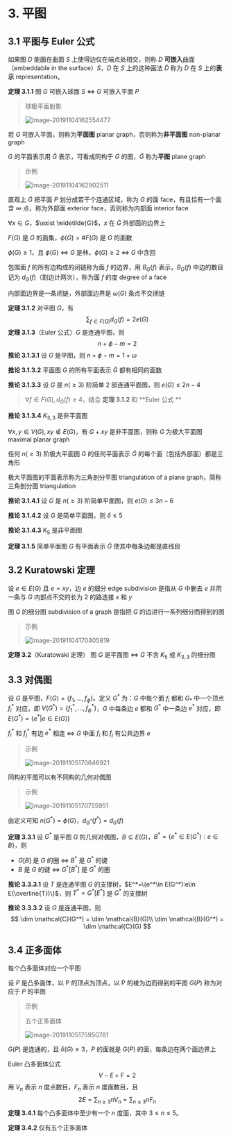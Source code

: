 # 3. 平图

## 3.1 平图与 Euler 公式

如果图 $D$ 能画在曲面 $S$ 上使得边仅在端点处相交，则称 $D$ **可嵌入**曲面（embeddable in the surface）$S$，$D$ 在 $S$ 上的这种画法 $\widetilde{D}$ 称为 $D$ 在 $S$ 上的**表示** representation。

**定理 3.1.1** 图 $G$ 可嵌入球面 $S$ $\Leftrightarrow$ $G$ 可嵌入平面 $P$ 

> 球极平面射影
>
> ![image-20191104162554477](assets/image-20191104162554477.jpg)

若 $G$ 可嵌入平面，则称为**平面图** planar graph，否则称为**非平面图** non-planar graph

$G$ 的平面表示用 $\widetilde{G}$ 表示，可看成同构于 $G$ 的图，$\widetilde{G}$ 称为**平图** plane graph

> 示例
>
> ![image-20191104162902511](assets/image-20191104162902511.jpg)

直观上 $\widetilde{G}$ 把平面 $P$ 划分成若干个连通区域，称为 $G$ 的面 face，有且恰有一个面含 $\infty$ 点，称为外部面 exterior face，否则称为内部面 interior face

$\forall x \in G$，$\exist \widetilde{G}$，$x$ 在 $\widetilde{G}$ 外部面的边界上

$F(G)$ 是 $G$ 的面集，$\phi(G)=\#F(G)$ 是 $G$ 的面数

$\phi(G)\ge 1$，且 $\phi(G)$ $\Leftrightarrow$ $G$ 是林，$\phi(G)\ge 2$ $\Leftrightarrow$ $G$ 中含回

包围面 $f$ 的所有边构成的闭链称为面 $f$ 的边界，用 $B_G(f)$ 表示，$B_G(f)$ 中边的数目记为 $d_G(f)$（割边计两次），称为面 $f$ 的度 degree of a face

内部面边界是一条闭链，外部面边界是 $\omega(G)$ 条点不交闭链

**定理 3.1.2** 对平图 $G$，有 
$$
\sum_{f\in F(G)}d_G(f)=2e(G)
$$
**定理 3.1.3**（Euler 公式）$G$ 是连通平图，则
$$
n+\phi-m=2
$$
**推论 3.1.3.1** 设 $G$ 是平图，则 $n+\phi-m=1+\omega$ 

**推论 3.1.3.2** 平面图 $G$ 的所有平面表示 $\widetilde{G}$ 都有相同的面数

**推论 3.1.3.3** 设 $G$ 是 $n(\ge 3)$ 阶简单 2 部连通平面图，则 $e(G)\le 2n-4$ 

> $\forall f \in F(G),d_{\widetilde{G}}(f)\ge 4$，结合 **定理 3.1.2** 和 **Euler 公式 ** 

**推论 3.1.3.4** $K_{3,3}$ 是非平面图

$\forall x,y \in V(G),xy \notin E(G)$，有 $G+xy$ 是非平面图，则称 $G$ 为极大平面图 maximal planar graph

任何 $n(\ge 3)$ 阶极大平面图 $G$ 的任何平面表示 $\widetilde{G}$ 的每个面（包括外部面）都是三角形

极大平面图的平面表示称为三角剖分平图 triangulation of a plane graph，简称三角剖分图 triangulation

**推论 3.1.4.1** 设 $G$ 是 $n(\ge3)$ 阶简单平面图，则 $e(G)\le 3n-6$ 

**推论 3.1.4.2** 设 $G$ 是简单平面图，则 $\delta\le 5$ 

**推论 3.1.4.3** $K_5$ 是非平面图

**定理 3.1.5** 简单平面图 $G$ 有平面表示 $\widetilde{G}$ 使其中每条边都是直线段

## 3.2 Kuratowski 定理

设 $e\in E(G)$ 且 $e=xy$，边 $e$ 的细分 edge subdivision 是指从 $G$ 中删去 $e$ 并用一条与 $G$ 内部点不交的长为 $2$ 的路连接 $x$ 和 $y$ 

图 $G$ 的细分图 subdivision of a graph 是指把 $G$ 的边进行一系列细分而得到的图

> 示例
>
> ![image-20191104170405819](assets/image-20191104170405819.jpg)

**定理 3.2**（Kuratowski 定理） 图 $G$ 是平面图 $\Leftrightarrow$ $G$ 不含 $K_5$ 或 $K_{3,3}$ 的细分图

## 3.3 对偶图

设 $G$ 是平图，$F(G)=\{f_1,\dots,f_{\phi}\}$。定义 $G^*$ 为：$G$ 中每个面 $f_i$ 都和 $G_*$ 中一个顶点 $f_i^*$ 对应，即 $V(G^*)=\{f_1^*,\dots,f_\phi^*\}$，$G$ 中每条边 $e$ 都和 $G^*$ 中一条边 $e^*$ 对应，即 $E(G^*)=\{e^*|e\in E(G)\}$ 

 $f_i^*$ 和 $f_j^*$ 有边 $e^*$ 相连 $\Leftrightarrow$ $G$ 中面 $f_i$ 和 $f_j$ 有公共边界 $e$ 

> 示例
>
> ![image-20191105170646921](assets/image-20191105170646921.jpg)

同构的平图可以有不同构的几何对偶图

> 示例
>
> ![image-20191105170755951](assets/image-20191105170755951.jpg)

由定义可知 $n(G^*)=\phi(G)$，$d_{G^*}(f^*)=d_G(f)$ 

**定理 3.3.1** 设 $G^*$ 是平图 $G$ 的几何对偶图，$B\subseteq E(G)$，$B^*=\{e^*\in E(G^*):e\in B\}$，则

- $G[B]$ 是 $G$ 的圈 $\Leftrightarrow$ $B^*$ 是 $G^*$ 的键
- $B$ 是 $G$ 的键 $\Leftrightarrow$ $G^*[B^*]$ 是 $G^*$ 的圈

**推论 3.3.3.1** 设 $T$ 是连通平图 $G$ 的支撑树，$E^*=\{e^*\in E(G^*):e\in E(\overline{T})\}$，则 $T^*=G^*[E^*]$ 是 $G^*$ 的支撑树

**推论 3.3.3.2** 设 $G$ 是连通平图，则
$$
\dim \mathcal{C}(G^*) = \dim \mathcal{B}(G)\\
\dim \mathcal{B}(G^*) = \dim \mathcal{C}(G)
$$

## 3.4 正多面体

每个凸多面体对应一个平图

设 $P$ 是凸多面体，以 P 的顶点为顶点，以 P 的棱为边而得到的平图 $G(P)$ 称为对应于 $P$ 的平图

> 示例
>
> 五个正多面体
>
> ![image-20191105175950781](assets/image-20191105175950781.jpg)

$G(P)$ 是连通的，且 $\delta(G)\ge 3$，$P$ 的面就是 $G(P)$ 的面，每条边在两个面边界上

Euler 凸多面体公式
$$
V-E+F=2
$$
用 $V_n$ 表示 $n$ 度点数目，$F_n$ 表示 $n$ 度面数目，且
$$
2E=\sum_{n\ge 3} n V_n= \sum_{n\ge 3}nF_n
$$
**定理 3.4.1** 每个凸多面体中至少有一个 $n$ 度面，其中 $3\le n \le 5$。

**定理 3.4.2** 仅有五个正多面体

